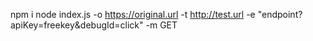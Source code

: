 npm i
node index.js -o https://original.url -t http://test.url -e "endpoint?apiKey=freekey&debugId=click" -m GET